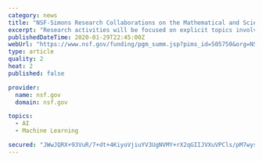 ```yaml
---
category: news
title: "NSF-Simons Research Collaborations on the Mathematical and Scientific Foundations of Deep Learning (MoDL)"
excerpt: "Research activities will be focused on explicit topics involving some of the most challenging questions in the general area of Mathematical and Scientific Foundations of Deep Learning. Each collaboration will conduct training through research involvement of recent doctoral degree recipients, graduate students, and/or undergraduate students from ..."
publishedDateTime: 2020-01-29T22:45:00Z
webUrl: "https://www.nsf.gov/funding/pgm_summ.jsp?pims_id=505750&org=NSF&sel_org=NSF&from=fund"
type: article
quality: 2
heat: 2
published: false

provider:
  name: nsf.gov
  domain: nsf.gov

topics:
  - AI
  - Machine Learning

secured: "JWwJQRX+93VuR/7+dt+4KiyoVjiuYV3UgNVMY+rX2qGIIJVXuVPCls/pM7wysK6SbrjDZdAszE1yGMuyhT5ELD4ic9Rw6xv4maDlmO4fEcjBlETYK/X6B2kfzhy/0yFkM2UZ/MnkMxqoUtPHxnYdG9lYKq5XK85oi7HU1NWMTKD3oNSHbqlK5oWmeo/T1y6BSdc3KPD8v1MV5WZrUBq6tTXUOPBcEM7IhSPoIVTEgQ7HaVZK3+u0CgjJb5woYR1HGXlSot4SIBFPuP31T3f6Y9hFi1ohJVy+uOsyuOL/ObcaRIAYt7QsQ8CxiRT77EyV;LjUhS0Pbhjc433oUjaNHxw=="
---
```


